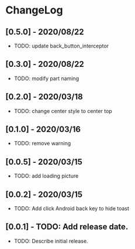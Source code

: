 # ChangeLog

## [0.5.0] - 2020/08/22
* TODO: update back_button_interceptor

## [0.3.0] - 2020/08/22
* TODO: modify part naming

## [0.2.0] - 2020/03/18
* TODO: change center style to center top

## [0.1.0] - 2020/03/16
* TODO: remove warning

## [0.0.5] - 2020/03/15
* TODO: add loading picture

## [0.0.2] - 2020/03/15
* TODO: Add click Android back key to hide toast

## [0.0.1] - TODO: Add release date.
* TODO: Describe initial release.
